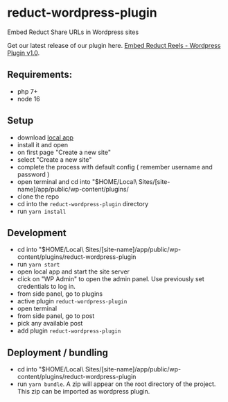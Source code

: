 # reduct-wordpress-plugin
Embed Reduct Share URLs in Wordpress sites

Get our latest release of our plugin here.
[Embed Reduct Reels - Wordpress Plugin v1.0](https://github.com/reduct-inc/reduct-wordpress-plugin/releases/download/wordpress/reduct-video-plugin.zip).

## Requirements:
- php 7+
- node 16

## Setup 
- download [local app](https://localwp.com/)
- install it and open
- on first page "Create a new site"
- select "Create a new site"
- complete the process with default config ( remember username and password )
- open terminal and cd into "$HOME/Local\ Sites/[site-name]/app/public/wp-content/plugins/
- clone the repo
- cd into the `reduct-wordpress-plugin` directory
- run `yarn install`


## Development 

- cd into "$HOME/Local\ Sites/[site-name]/app/public/wp-content/plugins/reduct-wordpress-plugin
- run `yarn start`
- open local app and start the site server
- click on "WP Admin" to open the admin panel. Use previously set credentials to log in.
- from side panel, go to plugins
- active plugin `reduct-wordpress-plugin`
- open terminal
- from side panel, go to post
- pick any available post
- add plugin `reduct-wordpress-plugin`

## Deployment / bundling

- cd into "$HOME/Local\ Sites/[site-name]/app/public/wp-content/plugins/reduct-wordpress-plugin
- run `yarn bundle`. A zip will appear on the root directory of the project. This zip can be imported as wordpress plugin.
